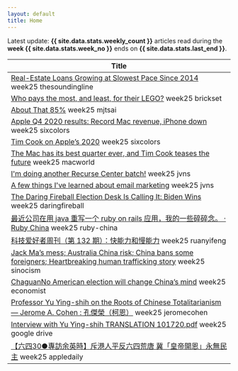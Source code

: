 ```yaml
---
layout: default
title: Home
---
```


<!-- <div class="container my-2">
<div class="card">
  <div class="card-body">
    <h5 class="card-title">Last update</h5>
    <p class="card-text" style="text-indent: 0em;">
      {{ site.data.stats.weekly_count }} articles read during the week {{ site.data.stats.week_no }} ends on {{ site.data.stats.last_end }}.
    </p>
  </div>
</div>
</div> -->

<div class="alert alert-primary" role="alert">
  Latest update: <b>{{ site.data.stats.weekly_count }}</b> articles read during the <b>week {{ site.data.stats.week_no }}</b> ends on <b>{{ site.data.stats.last_end }}</b>.
</div>

<table class="table table-sm">
  <thead class="thead-dark">
    <tr>
      <th scope="col">Title</th>
    </tr>
  </thead>
  <tbody>
    <tr><td>
      <a href="https://thesoundingline.com/real-estate-loans-growing-at-lowest-level-since-2014/">Real-Estate Loans Growing at Slowest Pace Since 2014</a>
      <span class="badge badge-info text-wrap text-left">week25</span>
      <span class="badge badge-warning text-wrap text-left">thesoundingline</span>
    </td></tr>
    <tr><td>
      <a href="https://brickset.com/article/54588">Who pays the most, and least, for their LEGO?</a>
      <span class="badge badge-info text-wrap text-left">week25</span>
      <span class="badge badge-warning text-wrap text-left">brickset</span>
    </td></tr>
    <tr><td>
      <a href="https://mjtsai.com/blog/2020/10/29/about-that-85/">About That 85%</a>
      <span class="badge badge-info text-wrap text-left">week25</span>
      <span class="badge badge-warning text-wrap text-left">mjtsai</span>
    </td></tr>
    <tr><td>
      <a href="https://sixcolors.com/post/2020/10/apple-q4-2020-results-record-mac-revenue-iphone-down/">Apple Q4 2020 results: Record Mac revenue, iPhone down</a>
      <span class="badge badge-info text-wrap text-left">week25</span>
      <span class="badge badge-warning text-wrap text-left">sixcolors</span>
    </td></tr>
    <tr><td>
      <a href="https://sixcolors.com/post/2020/10/tim-cook-on-apples-2020/">Tim Cook on Apple’s 2020</a>
      <span class="badge badge-info text-wrap text-left">week25</span>
      <span class="badge badge-warning text-wrap text-left">sixcolors</span>
    </td></tr>
    <tr><td>
      <a href="https://www.macworld.com/article/3586160/the-mac-has-its-best-quarter-ever-and-tim-cook-teases-the-future.html">The Mac has its best quarter ever, and Tim Cook teases the future</a>
      <span class="badge badge-info text-wrap text-left">week25</span>
      <span class="badge badge-warning text-wrap text-left">macworld</span>
    </td></tr>
    <tr><td>
      <a href="https://jvns.ca/blog/2020/11/05/i-m-doing-another-recurse-center-batch-/">I'm doing another Recurse Center batch!</a>
      <span class="badge badge-info text-wrap text-left">week25</span>
      <span class="badge badge-warning text-wrap text-left">jvns</span>
    </td></tr>
    <tr><td>
      <a href="https://jvns.ca/blog/2020/10/28/a-few-things-i-ve-learned-about-email-marketing/">A few things I've learned about email marketing</a>
      <span class="badge badge-info text-wrap text-left">week25</span>
      <span class="badge badge-warning text-wrap text-left">jvns</span>
    </td></tr>
    <tr><td>
      <a href="https://daringfireball.net/linked/2020/11/04/df-election-desk-biden-wins">The Daring Fireball Election Desk Is Calling It: Biden Wins</a>
      <span class="badge badge-info text-wrap text-left">week25</span>
      <span class="badge badge-warning text-wrap text-left">daringfireball</span>
    </td></tr>
    <tr><td>
      <a href="https://ruby-china.org/topics/40526">最近公司在用 java 重写一个 ruby on rails 应用，我的一些碎碎念。 · Ruby China</a>
      <span class="badge badge-info text-wrap text-left">week25</span>
      <span class="badge badge-warning text-wrap text-left">ruby-china</span>
    </td></tr>
    <tr><td>
      <a href="http://www.ruanyifeng.com/blog/2020/11/weekly-issue-132.html">科技爱好者周刊（第 132 期）：快能力和慢能力</a>
      <span class="badge badge-info text-wrap text-left">week25</span>
      <span class="badge badge-warning text-wrap text-left">ruanyifeng</span>
    </td></tr>
    <tr><td>
      <a href="https://sinocism.com/p/jack-mas-mess-australia-china-risk">Jack Ma’s mess; Australia China risk; China bans some foreigners; Heartbreaking human trafficking story</a>
      <span class="badge badge-info text-wrap text-left">week25</span>
      <span class="badge badge-warning text-wrap text-left">sinocism</span>
    </td></tr>
    <tr><td>
      <a href="https://www.economist.com/china/2020/11/07/no-american-election-will-change-chinas-mind">ChaguanNo American election will change China’s mind</a>
      <span class="badge badge-info text-wrap text-left">week25</span>
      <span class="badge badge-warning text-wrap text-left">economist</span>
    </td></tr>
    <tr><td>
      <a href="http://www.jeromecohen.net/jerrys-blog/2020/10/24/professor-yu-ying-shih-on-the-roots-of-chinese-totalitarianism">Professor Yu Ying-shih on the Roots of Chinese Totalitarianism — Jerome A. Cohen : 孔傑榮（柯恩）</a>
      <span class="badge badge-info text-wrap text-left">week25</span>
      <span class="badge badge-warning text-wrap text-left">jeromecohen</span>
    </td></tr>
    <tr><td>
      <a href="https://drive.google.com/file/d/15UgW_94irZazs3gjFEhDMi6Z13sP7WB-/view">Interview with Yu Ying-shih TRANSLATION 101720.pdf</a>
      <span class="badge badge-info text-wrap text-left">week25</span>
      <span class="badge badge-warning text-wrap text-left">google drive</span>
    </td></tr>
    <tr><td>
      <a href="https://hk.appledaily.com/china/20190504/V2MVW4JMBNJQXSSUJP6ZP5UZSA/">【六四30●專訪余英時】斥港人平反六四荒唐 冀「皇帝開恩」永無民主</a>
      <span class="badge badge-info text-wrap text-left">week25</span>
      <span class="badge badge-warning text-wrap text-left">appledaily</span>
    </td></tr>

  </tbody>
</table>